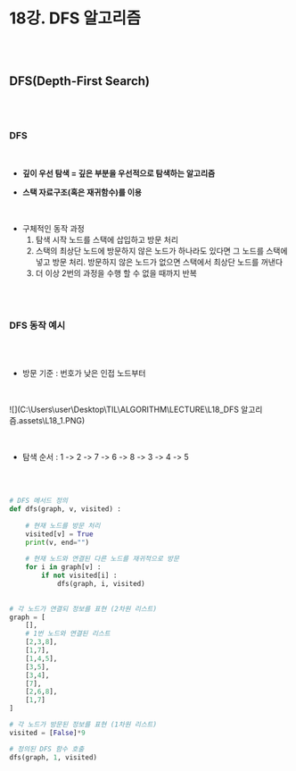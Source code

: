 # 18강. DFS 알고리즘

<br>

<br>

## DFS(Depth-First Search)

<br>

<br>

### DFS

<br>

- **깊이 우선 탐색 = 깊은 부분을 우선적으로 탐색하는 알고리즘**

- **스택 자료구조(혹은 재귀함수)를 이용**

<br>

- 구체적인 동작 과정
  1. 탐색 시작 노드를 스택에 삽입하고 방문 처리
  2. 스택의 최상단 노드에 방문하지 않은 노드가 하나라도 있다면 그 노드를 스택에 넣고 방문 처리. 방문하지 않은 노드가 없으면 스택에서 최상단 노드를 꺼낸다
  3. 더 이상 2번의 과정을 수행 할 수 없을 때까지 반복

<br>

<br>

### DFS 동작 예시

<br>

<br>

- 방문 기준 : 번호가 낮은 인접 노드부터

<br>

![](C:\Users\user\Desktop\TIL\ALGORITHM\LECTURE\L18_DFS 알고리즘.assets\L18_1.PNG)

<br>

- 탐색 순서 : 1 -> 2 -> 7 -> 6 -> 8 -> 3 -> 4 -> 5

<br>

<br>

```python
# DFS 메서드 정의
def dfs(graph, v, visited) :
	
    # 현재 노드를 방문 처리
    visited[v] = True
    print(v, end="")
    
    # 현재 노드와 연결된 다른 노드를 재귀적으로 방문
    for i in graph[v] :
        if not visited[i] :
            dfs(graph, i, visited)
      
    
# 각 노드가 연결되 정보를 표현 (2차원 리스트)
graph = [
    [],
    # 1번 노드와 연결된 리스트
    [2,3,8],
    [1,7],
    [1,4,5],
    [3,5],
    [3,4],
    [7],
    [2,6,8],
    [1,7]
]

# 각 노드가 방문된 정보를 표현 (1차원 리스트)
visited = [False]*9

# 정의된 DFS 함수 호출
dfs(graph, 1, visited)
```

<br>